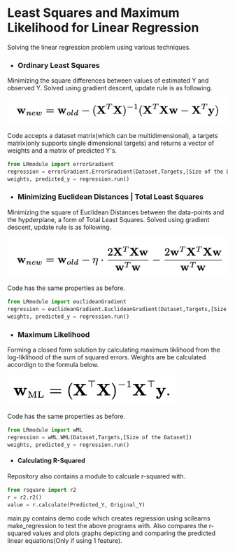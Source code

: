 # Least Squares and Maximum Likelihood for Linear Regression
Solving the linear regression problem using various techniques.

- ### Ordinary Least Squares 
Minimizing the square differences between values of estimated Y and observed Y. Solved using gradient descent, update rule is as following.

![](img/OLS.png)

Code accepts a dataset matrix(which can be multidimensional), a targets matrix(only supports single dimensional targets) and returns a vector of weights and a matrix of predicted Y's.
```Python
from LRmodule import errorGradient
regression = errorGradient.ErrorGradient(Dataset,Targets,[Size of the Dataset])
weights, predicted_y = regression.run()
```

- ### Minimizing Euclidean Distances | Total Least Squares 
Minimizing the square of Euclidean Distances between the data-points and the hypderplane, a form of Total Least Squares. Solved using gradient descent, update rule is as following.

![](img/EUC.png)

Code has the same properties as before.
```Python
from LRmodule import euclideanGradient
regression = euclideanGradient.EuclideanGradient(Dataset,Targets,[Size of the Dataset])
weights, predicted_y = regression.run()
```

- ### Maximum Likelihood
Forming a closed form solution by calculating maximum liklihood from the log-liklihood of the sum of squared errors. Weights are be calculated accordign to the formula below.

![](img/WML.png)

Code has the same properties as before.
```Python
from LRmodule import wML
regression = wML.WML(Dataset,Targets,[Size of the Dataset])
weights, predicted_y = regression.run()
```

- #### Calculating R-Squared
Repository also contains a module to calcuale r-squared with.
```Python
from rsquare import r2
r = r2.r2()
value = r.calculate(Predicted_Y, Original_Y)
```

main.py contains demo code which creates regression using scilearns make_regression to test the above programs with. Also compares the r-squared values and plots graphs depicting and comparing the predicted linear equations(Only if using 1 feature).